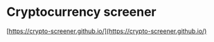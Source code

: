 # Cryptocurrency screener

[https://crypto-screener.github.io/](https://crypto-screener.github.io/)

